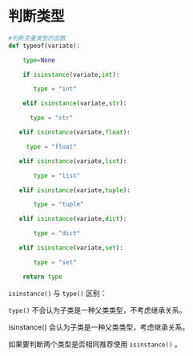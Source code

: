 # 判断类型

```python
#判断变量类型的函数
def typeof(variate):

    type=None

    if isinstance(variate,int):

       type = "int"

    elif isinstance(variate,str):

      type = "str"

   elif isinstance(variate,float):

     type = "float"

   elif isinstance(variate,list):

       type = "list"

   elif isinstance(variate,tuple):

       type = "tuple"

   elif isinstance(variate,dict):

       type = "dict"

   elif isinstance(variate,set):

       type = "set"

    return type
```

`isinstance()` 与 `type()` 区别：

`type()` 不会认为子类是一种父类类型，不考虑继承关系。

isinstance() 会认为子类是一种父类类型，考虑继承关系。

如果要判断两个类型是否相同推荐使用 `isinstance()` 。